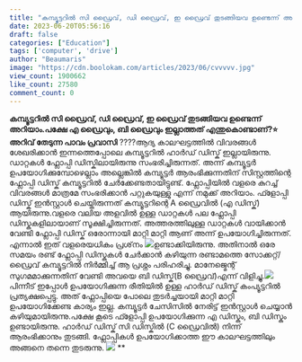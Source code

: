 ```yaml
---
title: "കമ്പ്യൂട്ടറിൽ സി ഡ്രൈവ്, ഡി ഡ്രൈവ്, ഇ ഡ്രൈവ് തുടങ്ങിയവ ഉണ്ടെന്ന് അറിയാം, പക്ഷേ എ ഡ്രൈവും, ബി ഡ്രൈവും ഇല്ലാത്തത് എന്തുകൊണ്ടാണ് ?"
date: 2023-06-20T05:56:16
draft: false
categories: ["Education"]
tags: ['computer', 'drive']
author: "Beaumaris"
image: "https://cdn.boolokam.com/articles/2023/06/cvvvvv.jpg"
view_count: 1900662
like_count: 27580
comment_count: 0
---
```


**കമ്പ്യൂട്ടറിൽ സി ഡ്രൈവ്, ഡി ഡ്രൈവ്, ഇ ഡ്രൈവ് തുടങ്ങിയവ ഉണ്ടെന്ന് അറിയാം.പക്ഷേ എ ഡ്രൈവും, ബി ഡ്രൈവും ഇല്ലാത്തത് എന്തുകൊണ്ടാണ്?⭐** **അറിവ് തേടുന്ന പാവം പ്രവാസി** ????ആദ്യ കാലഘട്ടത്തിൽ വിവരങ്ങൾ ശേഖരിക്കാൻ ഇന്നത്തെപ്പോലെ കമ്പ്യൂട്ടറിൽ ഹാർഡ് ഡിസ്ക് ഇല്ലായിരുന്നു. ഡാറ്റകൾ ഫ്ലോപ്പി ഡിസ്കിലായിരുന്നു സംഭരിച്ചിരുന്നത്. അന്ന് കമ്പ്യൂട്ടർ ഉപയോഗിക്കുമ്പോഴെല്ലാം അല്ലെങ്കിൽ കമ്പ്യൂട്ടർ ആരംഭിക്കുന്നതിന് സിസ്റ്റത്തിന്റെ ഫ്ലോപ്പി ഡിസ്ക് കമ്പ്യൂട്ടറിൽ ചേർക്കേണ്ടതായിട്ടുണ്ട്. ഫ്ലോപ്പിയിൽ വളരെ കുറച്ച് വിവരങ്ങൾ മാത്രമേ സംഭരിക്കാൻ പറ്റുകയുള്ളു എന്ന് നമുക്ക് അറിയാം.[](https://cdn.boolokam.com/articles/2023/06/cvvvvv.jpg) ഫ്ളോപ്പി ഡിസ്ക് ഇൻസ്റ്റാൾ ചെയ്തിരുന്നത് കമ്പ്യൂട്ടറിന്റെ A ഡ്രൈവിൽ (എ ഡിസ്ക്) ആയിരുന്നു.വളരെ വലിയ അളവിൽ ഉള്ള ഡാറ്റകൾ പല ഫ്ലോപ്പി ഡിസ്കുകളിലായാണ് സൂക്ഷിച്ചിരുന്നത്. അത്തരത്തിലുള്ള ഡാറ്റകൾ വായിക്കാൻ വേണ്ടി ഫ്ലോപ്പി ഡിസ്ക് ഒരോന്നായി മാറ്റി മാറ്റി ആണ് അന്ന് ഉപയോഗിച്ചിരുന്നത്. എന്നാൽ ഇത് വളരെയധികം പ്രശ്‌നം [![](https://cdn.boolokam.com/articles/2023/06/ccccvvvv.jpg)](https://cdn.boolokam.com/articles/2023/06/ccccvvvv.jpg)ഉണ്ടാക്കിയിരുന്നു. അതിനാൽ ഒരേ സമയം രണ്ട് ഫ്ലോപ്പി ഡിസ്കുകൾ ചേർക്കാൻ കഴിയുന്ന രണ്ടാമത്തെ സോക്കറ്റ്/ഡ്രൈവ് കമ്പ്യൂട്ടറിൽ നിർമ്മിച്ച് ആ പ്രശ്നം പരിഹരിച്ചു. മാനേജ്മെന്റ് സുഗമമാക്കുന്നതിന് വേണ്ടി അവയെ ബി ഡിസ്ക്(B ഡ്രൈവ്)എന്ന് വിളിച്ചു.[![](https://cdn.boolokam.com/articles/2023/06/cccc-1.jpg)](https://cdn.boolokam.com/articles/2023/06/cccc-1.jpg)പിന്നീട് ഇപ്പോൾ ഉപയോഗിക്കുന്ന രീതിയിൽ ഉള്ള ഹാർഡ് ഡിസ്ക് കംപ്യൂട്ടറിൽ പ്രത്യക്ഷപ്പെട്ടു. അത് ഫ്ലോപ്പിയെ പോലെ തുടർച്ചയായി മാറ്റി മാറ്റി ഉപയോഗിക്കേണ്ട കാര്യം ഇല്ല. കമ്പ്യൂട്ടർ ചേസിസിൽ നേരിട്ട് ഇൻസ്റ്റാൾ ചെയ്യാൻ കഴിയുമായിരുന്നു.പക്ഷേ കൂടെ ഫ്ളോപ്പി ഉപയോഗിക്കുന്ന എ ഡിസ്കും, ബി ഡിസ്കും ഉണ്ടായിരുന്നു. ഹാർഡ് ഡിസ്ക് സി ഡിസ്കിൽ (C ഡ്രൈവിൽ) നിന്ന് ആരംഭിക്കാനും തുടങ്ങി. ഫ്ലോപ്പികൾ ഉപയോഗിക്കാത്ത ഈ കാലഘട്ടത്തിലും അങ്ങനെ തന്നെ തുടരുന്നു. [![](https://cdn.boolokam.com/articles/2023/06/cvvvvvf.jpg)](https://cdn.boolokam.com/articles/2023/06/cvvvvvf.jpg) **

